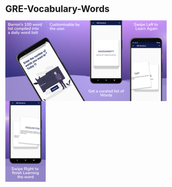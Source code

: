 # GRE-Vocabulary-Words

<a href="url"><img src="https://github.com/Shreyas1718/GRE-Vocabulary-Words/blob/master/assets/image1.png" align="left"  width="25%" ></a>
<a href="url"><img src="https://github.com/Shreyas1718/GRE-Vocabulary-Words/blob/master/assets/image2.png" align="left"  width="25%" ></a>

<a href="url"><img src="https://github.com/Shreyas1718/GRE-Vocabulary-Words/blob/master/assets/image3.png" align="left"  width="25%" ></a>

<a href="url"><img src="https://github.com/Shreyas1718/GRE-Vocabulary-Words/blob/master/assets/image4.png" align="left"  width="25%" ></a>

<a href="url"><img src="https://github.com/Shreyas1718/GRE-Vocabulary-Words/blob/master/assets/image5.png" align="left"  width="25%" ></a>

